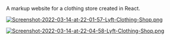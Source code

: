 A markup website for a clothing store created in React. 

[![Screenshot-2022-03-14-at-22-01-57-Lyft-Clothing-Shop.png](https://i.postimg.cc/yxb9NxrK/Screenshot-2022-03-14-at-22-01-57-Lyft-Clothing-Shop.png)](https://postimg.cc/GTv97LCg)

[![Screenshot-2022-03-14-at-22-04-58-Lyft-Clothing-Shop.png](https://i.postimg.cc/3JGWGtkm/Screenshot-2022-03-14-at-22-04-58-Lyft-Clothing-Shop.png)](https://postimg.cc/9rWW5ttQ)
